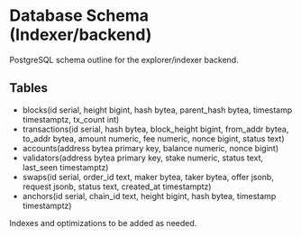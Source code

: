 # Database Schema (Indexer/backend)

PostgreSQL schema outline for the explorer/indexer backend.

## Tables
- blocks(id serial, height bigint, hash bytea, parent_hash bytea, timestamp timestamptz, tx_count int)
- transactions(id serial, hash bytea, block_height bigint, from_addr bytea, to_addr bytea, amount numeric, fee numeric, nonce bigint, status text)
- accounts(address bytea primary key, balance numeric, nonce bigint)
- validators(address bytea primary key, stake numeric, status text, last_seen timestamptz)
- swaps(id serial, order_id text, maker bytea, taker bytea, offer jsonb, request jsonb, status text, created_at timestamptz)
- anchors(id serial, chain_id text, height bigint, hash bytea, timestamp timestamptz)

Indexes and optimizations to be added as needed.
